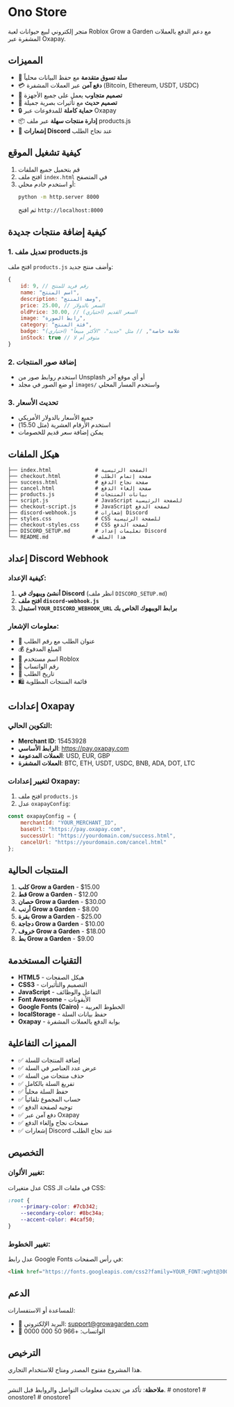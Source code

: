 # Ono Store

متجر إلكتروني لبيع حيوانات لعبة Roblox Grow a Garden مع دعم الدفع بالعملات المشفرة عبر Oxapay.

## المميزات

- 🛒 **سلة تسوق متقدمة** مع حفظ البيانات محلياً
- 💳 **دفع آمن** عبر العملات المشفرة (Bitcoin, Ethereum, USDT, USDC)
- 📱 **تصميم متجاوب** يعمل على جميع الأجهزة
- 🎨 **تصميم حديث** مع تأثيرات بصرية جميلة
- 🔒 **حماية كاملة** للمدفوعات عبر Oxapay
- 📦 **إدارة منتجات سهلة** عبر ملف products.js
- 🔔 **إشعارات Discord** عند نجاح الطلب

## كيفية تشغيل الموقع

1. قم بتحميل جميع الملفات
2. افتح ملف `index.html` في المتصفح
3. أو استخدم خادم محلي:
   ```bash
   python -m http.server 8000
   ```
   ثم افتح `http://localhost:8000`

## كيفية إضافة منتجات جديدة

### 1. تعديل ملف products.js

افتح ملف `products.js` وأضف منتج جديد:

```javascript
{
    id: 9, // رقم فريد للمنتج
    name: "اسم المنتج",
    description: "وصف المنتج",
    price: 25.00, // السعر بالدولار
    oldPrice: 30.00, // السعر القديم (اختياري)
    image: "رابط الصورة",
    category: "فئة المنتج",
    badge: "علامة خاصة", // مثل "جديد"، "الأكثر مبيعاً" (اختياري)
    inStock: true // متوفر أم لا
}
```

### 2. إضافة صور المنتجات

- استخدم روابط صور من Unsplash أو أي موقع آخر
- أو ضع الصور في مجلد `images/` واستخدم المسار المحلي

### 3. تحديث الأسعار

- جميع الأسعار بالدولار الأمريكي
- استخدم الأرقام العشرية (مثل 15.50)
- يمكن إضافة سعر قديم للخصومات

## هيكل الملفات

```
├── index.html              # الصفحة الرئيسية
├── checkout.html           # صفحة إتمام الطلب
├── success.html            # صفحة نجاح الدفع
├── cancel.html             # صفحة إلغاء الدفع
├── products.js             # بيانات المنتجات
├── script.js               # JavaScript للصفحة الرئيسية
├── checkout-script.js      # JavaScript لصفحة الدفع
├── discord-webhook.js      # إشعارات Discord
├── styles.css              # CSS للصفحة الرئيسية
├── checkout-styles.css     # CSS لصفحة الدفع
├── DISCORD_SETUP.md        # تعليمات إعداد Discord
└── README.md              # هذا الملف
```

## إعداد Discord Webhook

### كيفية الإعداد:
1. **أنشئ ويبهوك في Discord** (انظر ملف `DISCORD_SETUP.md`)
2. **افتح ملف `discord-webhook.js`**
3. **استبدل `YOUR_DISCORD_WEBHOOK_URL` برابط الويبهوك الخاص بك**

### معلومات الإشعار:
- 🛒 عنوان الطلب مع رقم الطلب
- 💰 المبلغ المدفوع
- 👤 اسم مستخدم Roblox
- 📱 رقم الواتساب
- 📅 تاريخ الطلب
- 🛍️ قائمة المنتجات المطلوبة

## إعدادات Oxapay

### التكوين الحالي:
- **Merchant ID**: 15453928
- **الرابط الأساسي**: https://pay.oxapay.com
- **العملات المدعومة**: USD, EUR, GBP
- **العملات المشفرة**: BTC, ETH, USDT, USDC, BNB, ADA, DOT, LTC

### لتغيير إعدادات Oxapay:

1. افتح ملف `products.js`
2. عدل `oxapayConfig`:
```javascript
const oxapayConfig = {
    merchantId: "YOUR_MERCHANT_ID",
    baseUrl: "https://pay.oxapay.com",
    successUrl: "https://yourdomain.com/success.html",
    cancelUrl: "https://yourdomain.com/cancel.html"
};
```

## المنتجات الحالية

1. **كلب Grow a Garden** - $15.00
2. **قط Grow a Garden** - $12.00
3. **حصان Grow a Garden** - $30.00
4. **أرنب Grow a Garden** - $8.00
5. **بقرة Grow a Garden** - $25.00
6. **دجاجة Grow a Garden** - $10.00
7. **خروف Grow a Garden** - $18.00
8. **بط Grow a Garden** - $9.00

## التقنيات المستخدمة

- **HTML5** - هيكل الصفحات
- **CSS3** - التصميم والتأثيرات
- **JavaScript** - التفاعل والوظائف
- **Font Awesome** - الأيقونات
- **Google Fonts (Cairo)** - الخطوط العربية
- **localStorage** - حفظ بيانات السلة
- **Oxapay** - بوابة الدفع بالعملات المشفرة

## المميزات التفاعلية

- ✅ إضافة المنتجات للسلة
- ✅ عرض عدد العناصر في السلة
- ✅ حذف منتجات من السلة
- ✅ تفريغ السلة بالكامل
- ✅ حفظ السلة محلياً
- ✅ حساب المجموع تلقائياً
- ✅ توجيه لصفحة الدفع
- ✅ دفع آمن عبر Oxapay
- ✅ صفحات نجاح وإلغاء الدفع
- ✅ إشعارات Discord عند نجاح الطلب

## التخصيص

### تغيير الألوان:
عدل متغيرات CSS في ملفات الـ CSS:
```css
:root {
    --primary-color: #7cb342;
    --secondary-color: #8bc34a;
    --accent-color: #4caf50;
}
```

### تغيير الخطوط:
عدل رابط Google Fonts في رأس الصفحات:
```html
<link href="https://fonts.googleapis.com/css2?family=YOUR_FONT:wght@300;400;600;700&display=swap" rel="stylesheet">
```

## الدعم

للمساعدة أو الاستفسارات:
- 📧 البريد الإلكتروني: support@growagarden.com
- 📱 الواتساب: +966 50 000 0000

## الترخيص

هذا المشروع مفتوح المصدر ومتاح للاستخدام التجاري.

---

**ملاحظة**: تأكد من تحديث معلومات التواصل والروابط قبل النشر. #   o n o s t o r e 1  
 #   o n o s t o r e 1  
 #   o n o s t o r e 1  
 